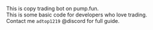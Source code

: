 This is copy trading bot on pump.fun.  
This is some basic code for developers who love trading.  
Contact me `adtop1219` @discord for full guide.  